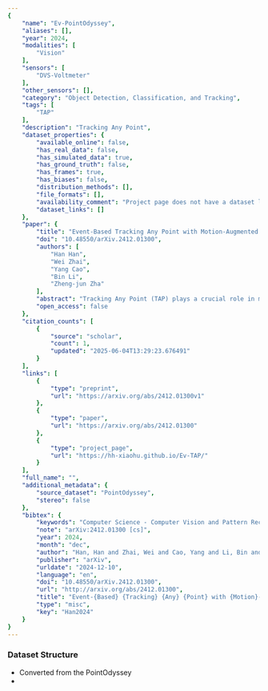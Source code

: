 ```yaml
---
{
    "name": "Ev-PointOdyssey",
    "aliases": [],
    "year": 2024,
    "modalities": [
        "Vision"
    ],
    "sensors": [
        "DVS-Voltmeter"
    ],
    "other_sensors": [],
    "category": "Object Detection, Classification, and Tracking",
    "tags": [
        "TAP"
    ],
    "description": "Tracking Any Point",
    "dataset_properties": {
        "available_online": false,
        "has_real_data": false,
        "has_simulated_data": true,
        "has_ground_truth": false,
        "has_frames": true,
        "has_biases": false,
        "distribution_methods": [],
        "file_formats": [],
        "availability_comment": "Project page does not have a dataset link",
        "dataset_links": []
    },
    "paper": {
        "title": "Event-Based Tracking Any Point with Motion-Augmented Temporal Consistency",
        "doi": "10.48550/arXiv.2412.01300",
        "authors": [
            "Han Han",
            "Wei Zhai",
            "Yang Cao",
            "Bin Li",
            "Zheng-jun Zha"
        ],
        "abstract": "Tracking Any Point (TAP) plays a crucial role in motion analysis. Video-based approaches rely on iterative local matching for tracking, but they assume linear motion during the blind time between frames, which leads to target point loss under large displacements or nonlinear motion. The high temporal resolution and motion blur-free characteristics of event cameras provide continuous, fine-grained motion information, capturing subtle variations with microsecond precision. This paper presents an event-based framework for tracking any point, which tackles the challenges posed by spatial sparsity and motion sensitivity in events through two tailored modules. Specifically, to resolve ambiguities caused by event sparsity, a motion-guidance module incorporates kinematic features into the local matching process. Additionally, a variable motion aware module is integrated to ensure temporally consistent responses that are insensitive to varying velocities, thereby enhancing matching precision. To validate the effectiveness of the approach, an event dataset for tracking any point is constructed by simulation, and is applied in experiments together with two real-world datasets. The experimental results show that the proposed method outperforms existing SOTA methods. Moreover, it achieves 150\\% faster processing with competitive model parameters.",
        "open_access": false
    },
    "citation_counts": [
        {
            "source": "scholar",
            "count": 1,
            "updated": "2025-06-04T13:29:23.676491"
        }
    ],
    "links": [
        {
            "type": "preprint",
            "url": "https://arxiv.org/abs/2412.01300v1"
        },
        {
            "type": "paper",
            "url": "https://arxiv.org/abs/2412.01300"
        },
        {
            "type": "project_page",
            "url": "https://hh-xiaohu.github.io/Ev-TAP/"
        }
    ],
    "full_name": "",
    "additional_metadata": {
        "source_dataset": "PointOdyssey",
        "stereo": false
    },
    "bibtex": {
        "keywords": "Computer Science - Computer Vision and Pattern Recognition",
        "note": "arXiv:2412.01300 [cs]",
        "year": 2024,
        "month": "dec",
        "author": "Han, Han and Zhai, Wei and Cao, Yang and Li, Bin and Zha, Zheng-jun",
        "publisher": "arXiv",
        "urldate": "2024-12-10",
        "language": "en",
        "doi": "10.48550/arXiv.2412.01300",
        "url": "http://arxiv.org/abs/2412.01300",
        "title": "Event-{Based} {Tracking} {Any} {Point} with {Motion}-{Augmented} {Temporal} {Consistency}",
        "type": "misc",
        "key": "Han2024"
    }
}
---
```


### Dataset Structure

- Converted from the PointOdyssey
-
